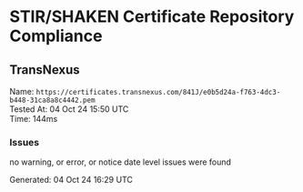 # STIR/SHAKEN Certificate Repository Compliance

## TransNexus

Name: `https://certificates.transnexus.com/841J/e0b5d24a-f763-4dc3-b448-31ca8a8c4442.pem`\
Tested At: 04 Oct 24 15:50 UTC\
Time: 144ms

### Issues

no warning, or error, or notice date level issues were found

Generated: 04 Oct 24 16:29 UTC